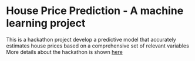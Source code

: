 # House Price Prediction - A machine learning project 
This is a hackathon project develop a predictive model that accurately estimates house prices based on a comprehensive set of relevant variables
More details about the hackathon is shown [here](https://www.kaggle.com/competitions/house-prices-advanced-regression-techniques)
